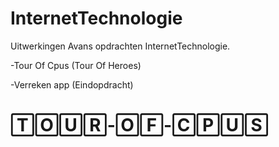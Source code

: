 # InternetTechnologie
Uitwerkingen Avans opdrachten InternetTechnologie.

-Tour Of Cpus (Tour Of Heroes) 

-Verreken app (Eindopdracht)

# 🅃🄾🅄🅁-🄾🄵-🄲🄿🅄🅂 

